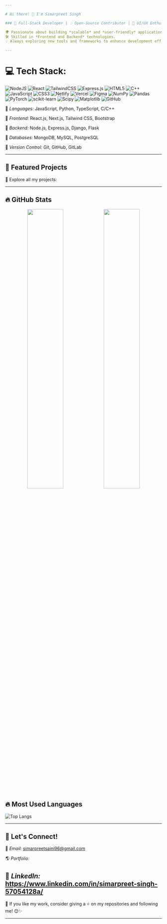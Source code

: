```yaml
---

# Hi there! 👋 I'm Simarpreet Singh 

### 🚀 Full-Stack Developer | 💡 Open-Source Contributor | 🎨 UI/UX Enthusiast  

🌍 Passionate about building *scalable* and *user-friendly* applications.  
🛠 Skilled in *Frontend and Backend* technologies. 
💡 Always exploring new tools and frameworks to enhance development efficiency. 

---
```

# 💻 Tech Stack:
![NodeJS](https://img.shields.io/badge/node.js-6DA55F?style=for-the-badge&logo=node.js&logoColor=white) ![React](https://img.shields.io/badge/react-%2320232a.svg?style=for-the-badge&logo=react&logoColor=%2361DAFB) ![TailwindCSS](https://img.shields.io/badge/tailwindcss-%2338B2AC.svg?style=for-the-badge&logo=tailwind-css&logoColor=white) ![Express.js](https://img.shields.io/badge/express.js-%23404d59.svg?style=for-the-badge&logo=express&logoColor=%2361DAFB) ![HTML5](https://img.shields.io/badge/html5-%23E34F26.svg?style=for-the-badge&logo=html5&logoColor=white) ![C++](https://img.shields.io/badge/c++-%2300599C.svg?style=for-the-badge&logo=c%2B%2B&logoColor=white) ![JavaScript](https://img.shields.io/badge/javascript-%23323330.svg?style=for-the-badge&logo=javascript&logoColor=%23F7DF1E) ![CSS3](https://img.shields.io/badge/css3-%231572B6.svg?style=for-the-badge&logo=css3&logoColor=white) ![Netlify](https://img.shields.io/badge/netlify-%23000000.svg?style=for-the-badge&logo=netlify&logoColor=#00C7B7) ![Vercel](https://img.shields.io/badge/vercel-%23000000.svg?style=for-the-badge&logo=vercel&logoColor=white) ![Figma](https://img.shields.io/badge/figma-%23F24E1E.svg?style=for-the-badge&logo=figma&logoColor=white) ![NumPy](https://img.shields.io/badge/numpy-%23013243.svg?style=for-the-badge&logo=numpy&logoColor=white) ![Pandas](https://img.shields.io/badge/pandas-%23150458.svg?style=for-the-badge&logo=pandas&logoColor=white) ![PyTorch](https://img.shields.io/badge/PyTorch-%23EE4C2C.svg?style=for-the-badge&logo=PyTorch&logoColor=white) ![scikit-learn](https://img.shields.io/badge/scikit--learn-%23F7931E.svg?style=for-the-badge&logo=scikit-learn&logoColor=white) ![Scipy](https://img.shields.io/badge/SciPy-%230C55A5.svg?style=for-the-badge&logo=scipy&logoColor=%white) ![Matplotlib](https://img.shields.io/badge/Matplotlib-%23ffffff.svg?style=for-the-badge&logo=Matplotlib&logoColor=black) ![GitHub](https://img.shields.io/badge/github-%23121011.svg?style=for-the-badge&logo=github&logoColor=white)



🔹 *Languages:* JavaScript, Python, TypeScript, C/C++

🔹 *Frontend:* React.js, Next.js, Tailwind CSS, Bootstrap  

🔹 *Backend:* Node.js, Express.js, Django, Flask  

🔹 *Databases:* MongoDB, MySQL, PostgreSQL   

🔹 *Version Control:* Git, GitHub, GitLab  

---

## 📌 Featured Projects  

📌 Explore all my projects: 

---

## 🔥 GitHub Stats  

  <p align="center">
  <img src="https://github-readme-streak-stats.herokuapp.com/?user=Simarpreetsaini&theme=radical&hide_border=true" width="48%" />
  <img src="https://github-readme-stats.vercel.app/api?username=Simarpreetsaini&show_icons=true&theme=radical&hide_border=true" width="48%" />
</p>

## 🔥 Most Used Languages
![Top Langs](https://github-readme-stats.vercel.app/api/top-langs/?username=Simarpreetsaini&layout=compact&theme=radical)

---

## 🤝 Let's Connect!  

📧 *Email:* simarpreetsaini96@gmail.com

🌎 *Portfolio:* 

💼 *LinkedIn:* https://www.linkedin.com/in/simarpreet-singh-57054128a/
---

🌟 If you like my work, consider giving a ⭐ on my repositories and following me! 😊✨  

---

